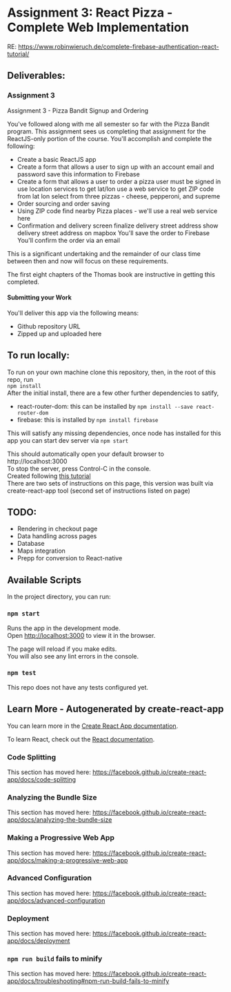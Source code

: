 # Assignment 3: React Pizza - Complete Web Implementation

RE: https://www.robinwieruch.de/complete-firebase-authentication-react-tutorial/

## Deliverables: 

### Assignment 3

Assignment 3 - Pizza Bandit Signup and Ordering

You've followed along with me all semester so far with the Pizza Bandit program.  This assignment sees us completing that assignment for the ReactJS-only portion of the course.  You'll accomplish and complete the following:

* Create a basic ReactJS app
* Create a form that allows a user to sign up with an account
    email and password
    save this information to Firebase
* Create a form that allows a user to order a pizza
    user must be signed in
    use location services to get lat/lon
    use a web service to get ZIP code from lat lon
    select from three pizzas - cheese, pepperoni, and supreme
* Order sourcing and order saving
* Using ZIP code find nearby Pizza places - we'll use a real web service here
* Confirmation and delivery screen
    finalize delivery street address
    show delivery street address on mapbox
    You'll save the order to Firebase
    You'll confirm the order via an email

This is a significant undertaking and the remainder of our class time between then and now will focus on these requirements.

The first eight chapters of the Thomas book are instructive in getting this completed.

#### Submitting your Work

You'll deliver this app via the following means:

* Github repository URL
* Zipped up and uploaded here

## To run locally: 

To run on your own machine clone this repository, then, in the root of this repo, run <br>`npm install`<br>After the initial install, there are a few other further dependencies to satify, 

* react-router-dom: this can be installed by 
    `npm install --save react-router-dom` 
* firebase: this is installed by
    `npm install firebase`

This will satisfy any missing dependencies, once node has installed for this app you can start dev server via `npm start`

This should automatically open your default browser to http://localhost:3000<br>
To stop the server, press Control-C in the console.<br>
Created following [this tutorial](https://www.tutorialspoint.com/reactjs/reactjs_environment_setup.htm)<br>
There are two sets of instructions on this page, this version was built via create-react-app tool (second set of instructions listed on page) 

## TODO: 
* Rendering in checkout page
* Data handling across pages
* Database
* Maps integration
* Prepp for conversion to React-native

## Available Scripts

In the project directory, you can run:

### `npm start`

Runs the app in the development mode.<br>
Open [http://localhost:3000](http://localhost:3000) to view it in the browser.

The page will reload if you make edits.<br>
You will also see any lint errors in the console.

### `npm test`

This repo does not have any tests configured yet. 



## Learn More - Autogenerated by create-react-app

You can learn more in the [Create React App documentation](https://facebook.github.io/create-react-app/docs/getting-started).

To learn React, check out the [React documentation](https://reactjs.org/).

### Code Splitting

This section has moved here: https://facebook.github.io/create-react-app/docs/code-splitting

### Analyzing the Bundle Size

This section has moved here: https://facebook.github.io/create-react-app/docs/analyzing-the-bundle-size

### Making a Progressive Web App

This section has moved here: https://facebook.github.io/create-react-app/docs/making-a-progressive-web-app

### Advanced Configuration

This section has moved here: https://facebook.github.io/create-react-app/docs/advanced-configuration

### Deployment

This section has moved here: https://facebook.github.io/create-react-app/docs/deployment

### `npm run build` fails to minify

This section has moved here: https://facebook.github.io/create-react-app/docs/troubleshooting#npm-run-build-fails-to-minify
